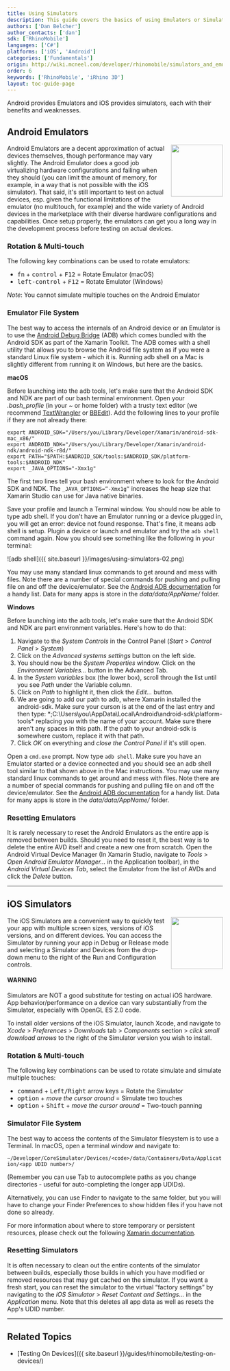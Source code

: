 ```yaml
---
title: Using Simulators
description: This guide covers the basics of using Emulators or Simulators to debug your mobile application.
authors: ['Dan Belcher']
author_contacts: ['dan']
sdk: ['RhinoMobile']
languages: ['C#']
platforms: ['iOS', 'Android']
categories: ['Fundamentals']
origin: http://wiki.mcneel.com/developer/rhinomobile/simulators_and_emulators
order: 6
keywords: ['RhinoMobile', 'iRhino 3D']
layout: toc-guide-page
---
```


 
Android provides Emulators and iOS provides simulators, each with their benefits and weaknesses.

## Android Emulators

<img align="right" src="{{ site.baseurl }}/images/using-simulators-01.png" width="121">

Android Emulators are a decent approximation of actual devices themselves, though performance may vary slightly. The Android Emulator does a good job virtualizing hardware configurations and failing when they should (you can limit the amount of memory, for example, in a way that is not possible with the iOS simulator). That said, it's still important to test on actual devices, esp. given the functional limitations of the emulator (no multitouch, for example) and the wide variety of Android devices in the marketplace with their diverse hardware configurations and capabilities. Once setup properly, the emulators can get you a long way in the development process before testing on actual devices.

### Rotation & Multi-touch

The following key combinations can be used to rotate emulators:

- <kbd>fn</kbd> + <kbd>control</kbd> + <kbd>F12</kbd> = Rotate Emulator (macOS)
- <kbd>left-control</kbd> + <kbd>F12</kbd> = Rotate Emulator (Windows)

*Note*: You cannot simulate multiple touches on the Android Emulator

### Emulator File System

The best way to access the internals of an Android device or an Emulator is to use the [Android Debug Bridge](http://developer.android.com/tools/help/adb.html) (ADB) which comes bundled with the Android SDK as part of the Xamarin Toolkit. The ADB comes with a shell utility that allows you to browse the Android file system as if you were a standard Linux file system - which it is. Running adb shell on a Mac is slightly different from running it on Windows, but here are the basics.

**macOS**

Before launching into the adb tools, let's make sure that the Android SDK and NDK are part of our bash terminal environment. Open your *.bash_profile* (in your *~* or home folder) with a trusty text editor (we recommend [TextWrangler](http://www.barebones.com/products/textwrangler/) or [BBEdit](http://www.barebones.com/products/bbedit/)). Add the following lines to your profile if they are not already there:

```
export ANDROID_SDK="/Users/you/Library/Developer/Xamarin/android-sdk-mac_x86/"
export ANDROID_NDK="/Users/you/Library/Developer/Xamarin/android-ndk/android-ndk-r8d/"
export PATH="$PATH:$ANDROID_SDK/tools:$ANDROID_SDK/platform-tools:$ANDROID_NDK"
export _JAVA_OPTIONS="-Xmx1g"
```

The first two lines tell your bash environment where to look for the Android SDK and NDK. The `_JAVA_OPTIONS=”-Xmx1g”` increases the heap size that Xamarin Studio can use for Java native binaries.

Save your profile and launch a Terminal window. You should now be able to type adb shell. If you don't have an Emulator running or a device plugged in, you will get an error: device not found response. That's fine, it means adb shell is setup. Plugin a device or launch and emulator and try the `adb shell` command again. Now you should see something like the following in your terminal:

![adb shell]({{ site.baseurl }}/images/using-simulators-02.png)

You may use many standard linux commands to get around and mess with files. Note there are a number of special commands for pushing and pulling file on and off the device/emulator. See the [Android ADB documentation](http://developer.android.com/tools/help/adb.html) for a handy list. Data for many apps is store in the *data/data/AppName/* folder.

**Windows**

Before launching into the adb tools, let's make sure that the Android SDK and NDK are part environment variables. Here's how to do that:

1. Navigate to the *System Controls* in the Control Panel (*Start* > *Control Panel* > *System*)
1. Click on the *Advanced systems settings* button on the left side.
1. You should now be the *System Properties* window. Click on the *Environment Variables...* button in the Advanced Tab.
1. In the *System variables* box (the lower box), scroll through the list until you see *Path* under the Variable column.
1. Click on *Path* to highlight it, then click the *Edit...* button.
1. We are going to add our path to adb, where Xamarin installed the android-sdk. Make sure your curson is at the end of the last entry and then type: *;C:\Users\you\AppData\Local\Android\android-sdk\platform-tools\* replacing *you* with the name of your account. Make sure there aren't any spaces in this path. If the path to your android-sdk is somewhere custom, replace it with that path.
1. Click *OK* on everything and *close the Control Panel* if it's still open.

Open a `cmd.exe` prompt. Now type `adb shell`. Make sure you have an Emulator started or a device connected and you should see an adb shell tool similar to that shown above in the Mac instructions. You may use many standard linux commands to get around and mess with files. Note there are a number of special commands for pushing and pulling file on and off the device/emulator. See the [Android ADB documentation](http://developer.android.com/tools/help/adb.html) for a handy list. Data for many apps is store in the *data/data/AppName/* folder.

### Resetting Emulators

It is rarely necessary to reset the Android Emulators as the entire app is removed between builds. Should you need to reset it, the best way is to delete the entire AVD itself and create a new one from scratch. Open the Android Virtual Device Manager (In Xamarin Studio, navigate to *Tools* > *Open Android Emulator Manager...* in the Application toolbar), in the *Android Virtual Devices Tab*, select the Emulator from the list of AVDs and click the *Delete* button.

---

## iOS Simulators

<img align="right" src="{{ site.baseurl }}/images/using-simulators-03.png" width="121">

The iOS Simulators are a convenient way to quickly test your app with multiple screen sizes, versions of iOS versions, and on different devices. You can access the Simulator by running your app in Debug or Release mode and selecting a Simulator and Devices from the drop-down menu to the right of the Run and Configuration controls.

<div class="bs-callout bs-callout-danger">
  <h4>WARNING</h4>
  <p>Simulators are NOT a good substitute for testing on actual iOS hardware. App behavior/performance on a device can vary substantially from the Simulator, especially with OpenGL ES 2.0 code.</p>
</div>

To install older versions of the iOS Simulator, launch Xcode, and navigate to *Xcode* > *Preferences* > *Downloads* tab > *Components* section > *click small download arrows* to the right of the Simulator version you wish to install.

### Rotation & Multi-touch

The following key combinations can be used to rotate simulate and simulate multiple touches:

- <kbd>command</kbd> + <kbd>Left/Right</kbd> arrow keys = Rotate the Simulator
- <kbd>option</kbd> + *move the cursor around* = Simulate two touches
- <kbd>option</kbd> + <kbd>Shift</kbd> + *move the cursor around* = Two-touch panning

### Simulator File System

The best way to access the contents of the Simulator filesystem is to use a Terminal. In macOS, open a terminal window and navigate to:

`~/Developer/CoreSimulator/Devices/<code>/data/Containers/Data/Application/<app UDID number>/`

(Remember you can use Tab to autocomplete paths as you change directories - useful for auto-completing the longer app UDIDs).

Alternatively, you can use Finder to navigate to the same folder, but you will have to change your Finder Preferences to show hidden files if you have not done so already.

For more information about where to store temporary or persistent resources, please check out the following [Xamarin documentation](http://docs.xamarin.com/guides/ios/application_fundamentals/working_with_the_file_system/).

### Resetting Simulators

It is often necessary to clean out the entire contents of the simulator between builds, especially those builds in which you have modified or removed resources that may get cached on the simulator. If you want a fresh start, you can reset the simulator to the virtual “factory settings” by navigating to the *iOS Simulator* > *Reset Content and Settings...* in the *Application* menu. Note that this deletes all app data as well as resets the App's UDID number.

---

## Related Topics

- [Testing On Devices]({{ site.baseurl }}/guides/rhinomobile/testing-on-devices/)

